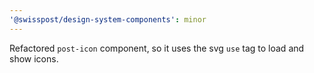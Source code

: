 ```yaml
---
'@swisspost/design-system-components': minor
---
```


Refactored `post-icon` component, so it uses the svg `use` tag to load and show icons.
